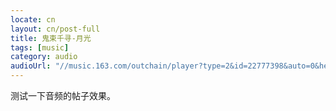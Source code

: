 ```yaml
---
locate: cn
layout: cn/post-full
title: 鬼束千寻-月光
tags: [music]
category: audio
audioUrl: "//music.163.com/outchain/player?type=2&id=22777398&auto=0&height=66"
---
```


测试一下音频的帖子效果。